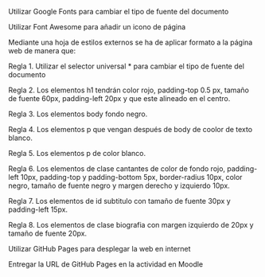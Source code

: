 Utilizar Google Fonts para cambiar el tipo de fuente del documento

Utilizar Font Awesome para añadir un icono de página

Mediante una hoja de estilos externos se ha de aplicar formato a la página web de manera que:

Regla 1. Utilizar el selector universal * para cambiar el tipo de fuente del documento

Regla 2. Los elementos h1 tendrán color rojo, padding-top 0.5 px, tamaño de fuente 60px, padding-left 20px y que este alineado en el centro.

Regla 3. Los elementos body fondo negro.

Regla 4. Los elementos p que vengan después de body de coolor de texto blanco.

Regla 5. Los elementos p de color blanco.

Regla 6. Los elementos de clase cantantes de color de fondo rojo, padding-left 10px, padding-top y padding-bottom 5px, border-radius 10px, color negro, tamaño de fuente negro y margen derecho y izquierdo 10px.

Regla 7. Los elementos de id subtitulo con tamaño de fuente 30px y padding-left 15px.

Regla 8. Los elementos de clase biografia con margen izquierdo de 20px y tamaño de fuente 20px.

Utilizar GitHub Pages para desplegar la web en internet

Entregar la URL de GitHub Pages en la actividad en Moodle